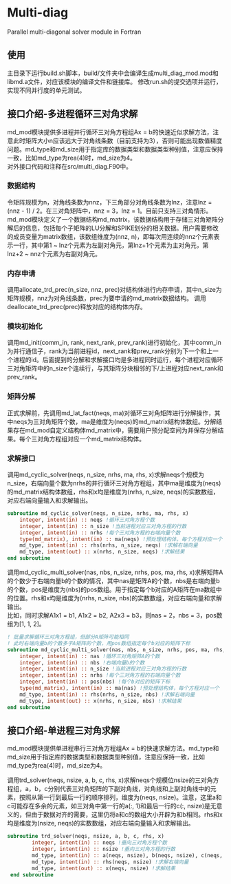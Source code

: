 # Multi-diag
Parallel multi-diagonal solver module in Fortran

## 使用
主目录下运行build.sh脚本，build/文件夹中会编译生成multi_diag_mod.mod和libmd.a文件，对应该模块的编译文件和链接库。
修改run.sh的提交选项并运行，实现不同并行度的单元测试。

## 接口介绍-多进程循环三对角求解
md_mod模块提供多进程并行循环三对角方程组Ax = b的快速近似求解方法，注意此时矩阵大小n应该远大于对角线条数（目前支持为3），否则可能出现数值精度问题。md_type和md_size用于指定库的数据类型和数据类型种别值，注意应保持一致，比如md_type为rea(4)时，md_size为4。     
对外接口代码和注释在src/multi_diag.F90中。

### 数据结构

令矩阵规模为n，对角线条数为nnz，下三角部分对角线条数为lnz，注意lnz = (nnz - 1) / 2。在三对角矩阵中，nnz = 3，lnz = 1。目前只支持三对角情形。
md_mod模块定义了一个数据结构md_matrix，该数据结构用于存储三对角矩阵分解后的信息，包括每个子矩阵的LU分解和SPIKE划分的相关数据。用户需要修改的成员变量为matrix数组，该数组维度为(nnz, n)，即每次用连续的nnz个元素表示一行，其中第1 ~ lnz个元素为左副对角元，第lnz+1个元素为主对角元，第lnz+2 ~ nnz个元素为右副对角元。

### 内存申请

调用allocate_trd_prec(n_size, nnz, prec)对结构体进行内存申请，其中n_size为矩阵规模，nnz为对角线条数，prec为要申请的md_matrix数据结构。
调用deallocate_trd_prec(prec)释放对应的结构体内存。

### 模块初始化

调用md_init(comm_in, rank, next_rank, prev_rank)进行初始化，其中comm_in为并行通信子，rank为当前进程id，next_rank和prev_rank分别为下一个和上一个进程的id。后面提到的分解和求解接口均是多进程同时运行，每个进程对应循环三对角矩阵中的n_size个连续行，与其矩阵分块相邻的下/上进程对应next_rank和prev_rank。

### 矩阵分解

正式求解前，先调用md_lat_fact(neqs, ma)对循环三对角矩阵进行分解操作，其中neqs为三对角矩阵个数，ma是维度为(neqs)的md_matrix结构体数组。分解结果存在md_mod自定义结构体md_matrix中，需要用户预分配空间为并保存分解结果。每个三对角方程组对应一个md_matrix结构体。

### 求解接口

调用md_cyclic_solver(neqs, n_size, nrhs, ma, rhs, x)求解neqs个规模为n_size，右端向量个数为nrhs的并行循环三对角方程组，其中ma是维度为(neqs)的md_matrix结构体数组，rhs和x均是维度为(nrhs, n_size, neqs)的实数数组，对应右端向量输入和求解输出。
```fortran
subroutine md_cyclic_solver(neqs, n_size, nrhs, ma, rhs, x)
    integer, intent(in) :: neqs !循环三对角方程个数
    integer, intent(in) :: n_size !当前进程对应三对角方程的行数
    integer, intent(in) :: nrhs !每个三对角方程的右端向量个数
    type(md_matrix), intent(in) :: ma(neqs) !预处理结构体，每个方程对应一个
    md_type, intent(in) :: rhs(nrhs, n_size, neqs) !求解右端向量
    md_type, intent(out) :: x(nrhs, n_size, neqs) !求解结果
end subroutine
```

调用md_cyclic_multi_solver(nas, nbs, n_size, nrhs, pos, ma, rhs, x)求解矩阵A的个数少于右端向量b的个数的情况，其中nas是矩阵A的个数，nbs是右端向量b的个数，pos是维度为(nbs)的pos数组。用于指定每个b对应的A矩阵在ma数组中的位置。rhs和x均是维度为(nrhs, n_size, nbs)的实数数组，对应右端向量和求解输出。     
比如，同时求解A1x1 = b1, A1x2 = b2, A2x3 = b3，则nas = 2，nbs = 3，pos数组为[1, 1, 2]。
```fortran
! 批量求解循环三对角方程组，但部分A矩阵可能相同
! 此时右端向量b的个数多于A矩阵的个数，用pos数组指定每个b对应的矩阵下标
subroutine md_cyclic_multi_solver(nas, nbs, n_size, nrhs, pos, ma, rhs, x)
    integer, intent(in) :: nas !循环三对角矩阵A的个数
    integer, intent(in) :: nbs !右端向量b的个数
    integer, intent(in) :: n_size !当前进程对应三对角方程的行数
    integer, intent(in) :: nrhs !每个三对角方程的右端向量个数
    integer, intent(in) :: pos(nbs) !每个b对应的矩阵下标
    type(md_matrix), intent(in) :: ma(nas) !预处理结构体，每个方程对应一个
    md_type, intent(in) :: rhs(nrhs, n_size, nbs) !求解右端向量
    md_type, intent(out) :: x(nrhs, n_size, nbs) !求解结果
end subroutine
```

## 接口介绍-单进程三对角求解
md_mod模块提供单进程串行三对角方程组Ax = b的快速求解方法。md_type和md_size用于指定库的数据类型和数据类型种别值，注意应保持一致，比如md_type为rea(4)时，md_size为4。

调用trd_solver(neqs, nsize, a, b, c, rhs, x)求解neqs个规模位nsize的三对角方程组，a，b，c分别代表三对角矩阵的下副对角线，对角线和上副对角线中的元素，按照从第一行到最后一行的顺序排列，维度为(neqs, nsize)。注意，这里a和c可能存在多余的元素，如三对角中第一行的a(:, 1)和最后一行的c(:, nsize)是无意义的，但由于数据对齐的需要，这里仍将a和c的数组大小开辟为和b相同。rhs和x均是维度为(nsize, neqs)的实数数组，对应右端向量输入和求解输出。
```fortran
subroutine trd_solver(neqs, nsize, a, b, c, rhs, x)
        integer, intent(in) :: neqs !垂向三对角方程个数
        integer, intent(in) :: nsize !垂向三对角方程的行数
        md_type, intent(in) :: a(neqs, nsize), b(neqs, nsize), c(neqs, nsize) !代表对角元和两个非对角元
        md_type, intent(in) :: rhs(neqs, nsize) !求解右端向量
        md_type, intent(out) :: x(neqs, nsize) !求解结果
 end subroutine
```
